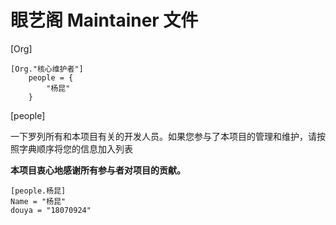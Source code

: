 # 眼艺阁 Maintainer 文件

[Org]

    [Org."核心维护者"]
        people = {
            "杨昆"
        }


[people]

一下罗列所有和本项目有关的开发人员。如果您参与了本项目的管理和维护，请按照字典顺序将您的信息加入列表


**本项目衷心地感谢所有参与者对项目的贡献。**

    [people.杨昆]
    Name = "杨昆"
    douya = "18070924"
